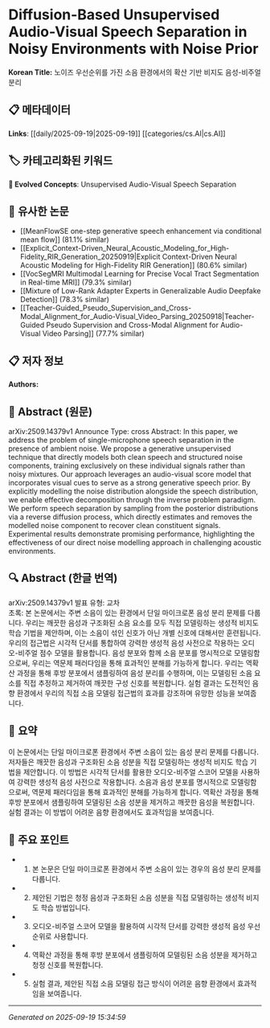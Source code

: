 
# Diffusion-Based Unsupervised Audio-Visual Speech Separation in Noisy Environments with Noise Prior

**Korean Title:** 노이즈 우선순위를 가진 소음 환경에서의 확산 기반 비지도 음성-비주얼 분리

## 📋 메타데이터

**Links**: [[daily/2025-09-19|2025-09-19]] [[categories/cs.AI|cs.AI]]

## 🏷️ 카테고리화된 키워드
**🚀 Evolved Concepts**: Unsupervised Audio-Visual Speech Separation

## 🔗 유사한 논문
- [[MeanFlowSE one-step generative speech enhancement via conditional mean flow]] (81.1% similar)
- [[Explicit_Context-Driven_Neural_Acoustic_Modeling_for_High-Fidelity_RIR_Generation_20250919|Explicit Context-Driven Neural Acoustic Modeling for High-Fidelity RIR Generation]] (80.6% similar)
- [[VocSegMRI Multimodal Learning for Precise Vocal Tract Segmentation in Real-time MRI]] (79.3% similar)
- [[Mixture of Low-Rank Adapter Experts in Generalizable Audio Deepfake Detection]] (78.3% similar)
- [[Teacher-Guided_Pseudo_Supervision_and_Cross-Modal_Alignment_for_Audio-Visual_Video_Parsing_20250918|Teacher-Guided Pseudo Supervision and Cross-Modal Alignment for Audio-Visual Video Parsing]] (77.7% similar)

## 📋 저자 정보

**Authors:** 

## 📄 Abstract (원문)

arXiv:2509.14379v1 Announce Type: cross 
Abstract: In this paper, we address the problem of single-microphone speech separation in the presence of ambient noise. We propose a generative unsupervised technique that directly models both clean speech and structured noise components, training exclusively on these individual signals rather than noisy mixtures. Our approach leverages an audio-visual score model that incorporates visual cues to serve as a strong generative speech prior. By explicitly modelling the noise distribution alongside the speech distribution, we enable effective decomposition through the inverse problem paradigm. We perform speech separation by sampling from the posterior distributions via a reverse diffusion process, which directly estimates and removes the modelled noise component to recover clean constituent signals. Experimental results demonstrate promising performance, highlighting the effectiveness of our direct noise modelling approach in challenging acoustic environments.

## 🔍 Abstract (한글 번역)

arXiv:2509.14379v1 발표 유형: 교차  
초록: 본 논문에서는 주변 소음이 있는 환경에서 단일 마이크로폰 음성 분리 문제를 다룹니다. 우리는 깨끗한 음성과 구조화된 소음 요소를 모두 직접 모델링하는 생성적 비지도 학습 기법을 제안하며, 이는 소음이 섞인 신호가 아닌 개별 신호에 대해서만 훈련됩니다. 우리의 접근법은 시각적 단서를 통합하여 강력한 생성적 음성 사전으로 작용하는 오디오-비주얼 점수 모델을 활용합니다. 음성 분포와 함께 소음 분포를 명시적으로 모델링함으로써, 우리는 역문제 패러다임을 통해 효과적인 분해를 가능하게 합니다. 우리는 역확산 과정을 통해 후방 분포에서 샘플링하여 음성 분리를 수행하며, 이는 모델링된 소음 요소를 직접 추정하고 제거하여 깨끗한 구성 신호를 복원합니다. 실험 결과는 도전적인 음향 환경에서 우리의 직접 소음 모델링 접근법의 효과를 강조하며 유망한 성능을 보여줍니다.

## 📝 요약

이 논문에서는 단일 마이크로폰 환경에서 주변 소음이 있는 음성 분리 문제를 다룹니다. 저자들은 깨끗한 음성과 구조화된 소음 성분을 직접 모델링하는 생성적 비지도 학습 기법을 제안합니다. 이 방법은 시각적 단서를 활용한 오디오-비주얼 스코어 모델을 사용하여 강력한 생성적 음성 사전으로 작용합니다. 소음과 음성 분포를 명시적으로 모델링함으로써, 역문제 패러다임을 통해 효과적인 분해를 가능하게 합니다. 역확산 과정을 통해 후방 분포에서 샘플링하여 모델링된 소음 성분을 제거하고 깨끗한 음성을 복원합니다. 실험 결과는 이 방법이 어려운 음향 환경에서도 효과적임을 보여줍니다.

## 🎯 주요 포인트

- 1. 본 논문은 단일 마이크로폰 환경에서 주변 소음이 있는 경우의 음성 분리 문제를 다룹니다.

- 2. 제안된 기법은 청정 음성과 구조화된 소음 성분을 직접 모델링하는 생성적 비지도 학습 방법입니다.

- 3. 오디오-비주얼 스코어 모델을 활용하여 시각적 단서를 강력한 생성적 음성 우선순위로 사용합니다.

- 4. 역확산 과정을 통해 후방 분포에서 샘플링하여 모델링된 소음 성분을 제거하고 청정 신호를 복원합니다.

- 5. 실험 결과, 제안된 직접 소음 모델링 접근 방식이 어려운 음향 환경에서 효과적임을 보여줍니다.

---

*Generated on 2025-09-19 15:34:59*